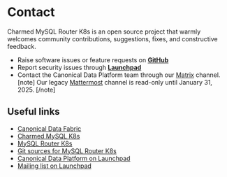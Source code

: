 # Contact

Charmed MySQL Router K8s is an open source project that warmly welcomes community contributions, suggestions, fixes, and constructive feedback.
* Raise software issues or feature requests on [**GitHub**](https://github.com/canonical/mysql-router-k8s-operator/issues/new/choose)
* Report security issues through [**Launchpad**](https://wiki.ubuntu.com/DebuggingSecurity#How%20to%20File)
* Contact the Canonical Data Platform team through our [Matrix](https://matrix.to/#/#charmhub-data-platform:ubuntu.com) channel.
[note]
Our legacy [Mattermost](https://chat.charmhub.io/charmhub/channels/data-platform) channel is read-only until January 31, 2025.
[/note]


## Useful links
* [Canonical Data Fabric](https://ubuntu.com/data/)
* [Charmed MySQL K8s](https://charmhub.io/mysql-k8s)
* [MySQL Router K8s](https://charmhub.io/mysql-router-k8s)
* [Git sources for MySQL Router K8s](https://github.com/canonical/mysql-router-k8s-operator)
* [Canonical Data Platform on Launchpad](https://launchpad.net/~data-platform)
* [Mailing list on Launchpad](https://lists.launchpad.net/data-platform/)
